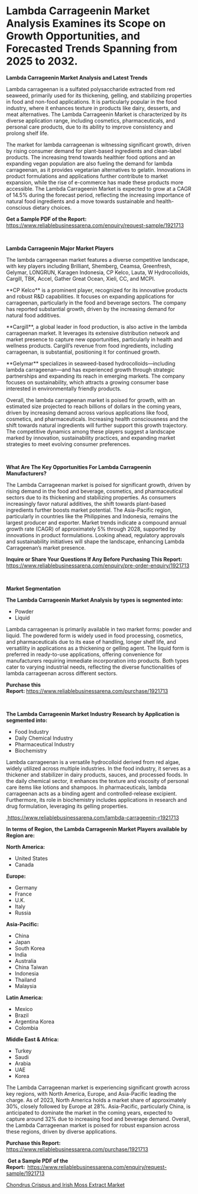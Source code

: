 <p><h1>Lambda Carrageenin Market Analysis Examines its Scope on Growth Opportunities, and Forecasted Trends Spanning from 2025 to 2032.</h1></p><p><strong>Lambda Carrageenin Market Analysis and Latest Trends</strong></p>
<p><p>Lambda carrageenan is a sulfated polysaccharide extracted from red seaweed, primarily used for its thickening, gelling, and stabilizing properties in food and non-food applications. It is particularly popular in the food industry, where it enhances texture in products like dairy, desserts, and meat alternatives. The Lambda Carrageenin Market is characterized by its diverse application range, including cosmetics, pharmaceuticals, and personal care products, due to its ability to improve consistency and prolong shelf life.</p><p>The market for lambda carrageenan is witnessing significant growth, driven by rising consumer demand for plant-based ingredients and clean-label products. The increasing trend towards healthier food options and an expanding vegan population are also fueling the demand for lambda carrageenan, as it provides vegetarian alternatives to gelatin. Innovations in product formulations and applications further contribute to market expansion, while the rise of e-commerce has made these products more accessible. The Lambda Carrageenin Market is expected to grow at a CAGR of 14.5% during the forecast period, reflecting the increasing importance of natural food ingredients and a move towards sustainable and health-conscious dietary choices.</p></p>
<p><strong>Get a Sample PDF of the Report:&nbsp;</strong> <a href="https://www.reliablebusinessarena.com/enquiry/request-sample/1921713?utm_campaign=1948&utm_medium=2&utm_source=Github&utm_content=ia&utm_term=04022025&utm_id=lambda-carrageenin">https://www.reliablebusinessarena.com/enquiry/request-sample/1921713</a></p>
<p>&nbsp;</p>
<p><strong>Lambda Carrageenin Major Market Players</strong></p>
<p><p>The lambda carrageenan market features a diverse competitive landscape, with key players including Brilliant, Shemberg, Ceamsa, Greenfresh, Gelymar, LONGRUN, Karagen Indonesia, CP Kelco, Lauta, W Hydrocolloids, Cargill, TBK, Accel, Gather Great Ocean, Xieli, CC, and MCPI. </p><p>**CP Kelco** is a prominent player, recognized for its innovative products and robust R&D capabilities. It focuses on expanding applications for carrageenan, particularly in the food and beverage sectors. The company has reported substantial growth, driven by the increasing demand for natural food additives. </p><p>**Cargill**, a global leader in food production, is also active in the lambda carrageenan market. It leverages its extensive distribution network and market presence to capture new opportunities, particularly in health and wellness products. Cargill’s revenue from food ingredients, including carrageenan, is substantial, positioning it for continued growth.</p><p>**Gelymar** specializes in seaweed-based hydrocolloids—including lambda carrageenan—and has experienced growth through strategic partnerships and expanding its reach in emerging markets. The company focuses on sustainability, which attracts a growing consumer base interested in environmentally friendly products.</p><p>Overall, the lambda carrageenan market is poised for growth, with an estimated size projected to reach billions of dollars in the coming years, driven by increasing demand across various applications like food, cosmetics, and pharmaceuticals. Increasing health consciousness and the shift towards natural ingredients will further support this growth trajectory. The competitive dynamics among these players suggest a landscape marked by innovation, sustainability practices, and expanding market strategies to meet evolving consumer preferences.</p></p>
<p>&nbsp;</p>
<p><strong>What Are The Key Opportunities For Lambda Carrageenin Manufacturers?</strong></p>
<p><p>The Lambda Carrageenan market is poised for significant growth, driven by rising demand in the food and beverage, cosmetics, and pharmaceutical sectors due to its thickening and stabilizing properties. As consumers increasingly favor natural additives, the shift towards plant-based ingredients further boosts market potential. The Asia-Pacific region, particularly in countries like the Philippines and Indonesia, remains the largest producer and exporter. Market trends indicate a compound annual growth rate (CAGR) of approximately 5% through 2028, supported by innovations in product formulations. Looking ahead, regulatory approvals and sustainability initiatives will shape the landscape, enhancing Lambda Carrageenan’s market presence.</p></p>
<p><strong>Inquire or Share Your Questions If Any Before Purchasing This Report:</strong> <a href="https://www.reliablebusinessarena.com/enquiry/pre-order-enquiry/1921713?utm_campaign=1948&utm_medium=2&utm_source=Github&utm_content=ia&utm_term=04022025&utm_id=lambda-carrageenin">https://www.reliablebusinessarena.com/enquiry/pre-order-enquiry/1921713</a></p>
<p>&nbsp;</p>
<p><strong>Market Segmentation</strong></p>
<p><strong>The Lambda Carrageenin Market Analysis by types is segmented into:</strong></p>
<p><ul><li>Powder</li><li>Liquid</li></ul></p>
<p><p>Lambda carrageenan is primarily available in two market forms: powder and liquid. The powdered form is widely used in food processing, cosmetics, and pharmaceuticals due to its ease of handling, longer shelf life, and versatility in applications as a thickening or gelling agent. The liquid form is preferred in ready-to-use applications, offering convenience for manufacturers requiring immediate incorporation into products. Both types cater to varying industrial needs, reflecting the diverse functionalities of lambda carrageenan across different sectors.</p></p>
<p><strong>Purchase this Report:&nbsp;</strong><a href="https://www.reliablebusinessarena.com/purchase/1921713?utm_campaign=1948&utm_medium=2&utm_source=Github&utm_content=ia&utm_term=04022025&utm_id=lambda-carrageenin">https://www.reliablebusinessarena.com/purchase/1921713</a></p>
<p>&nbsp;</p>
<p><strong>The Lambda Carrageenin Market Industry Research by Application is segmented into:</strong></p>
<p><ul><li>Food Industry</li><li>Daily Chemical Industry</li><li>Pharmaceutical Industry</li><li>Biochemistry</li></ul></p>
<p><p>Lambda carrageenan is a versatile hydrocolloid derived from red algae, widely utilized across multiple industries. In the food industry, it serves as a thickener and stabilizer in dairy products, sauces, and processed foods. In the daily chemical sector, it enhances the texture and viscosity of personal care items like lotions and shampoos. In pharmaceuticals, lambda carrageenan acts as a binding agent and controlled-release excipient. Furthermore, its role in biochemistry includes applications in research and drug formulation, leveraging its gelling properties.</p></p>
<p><a href="https://www.reliablebusinessarena.com/lambda-carrageenin-r1921713?utm_campaign=1948&utm_medium=2&utm_source=Github&utm_content=ia&utm_term=04022025&utm_id=lambda-carrageenin">&nbsp;https://www.reliablebusinessarena.com/lambda-carrageenin-r1921713</a></p>
<p><strong>In terms of Region, the Lambda Carrageenin Market Players available by Region are:</strong></p>
<p>
    <p> <strong> North America: </strong>
        <ul>
            <li>United States</li>
            <li>Canada</li>
        </ul>
        </p> 
    <p> <strong> Europe: </strong>
        <ul>
            <li>Germany</li>
            <li>France</li>
            <li>U.K.</li>
            <li>Italy</li>
            <li>Russia</li>
        </ul>
        </p> 
    <p> <strong> Asia-Pacific: </strong>
        <ul>
            <li>China</li>
            <li>Japan</li>
            <li>South Korea</li>
            <li>India</li>
            <li>Australia</li>
            <li>China Taiwan</li>
            <li>Indonesia</li>
            <li>Thailand</li>
            <li>Malaysia</li>
        </ul>
        </p> 
    <p> <strong> Latin America: </strong>
        <ul>
            <li>Mexico</li>
            <li>Brazil</li>
            <li>Argentina Korea</li>
            <li>Colombia</li>
        </ul>
        </p> 
    <p> <strong> Middle East & Africa: </strong>
        <ul>
            <li>Turkey</li>
            <li>Saudi</li>
            <li>Arabia</li>
            <li>UAE</li>
            <li>Korea</li>
        </ul>
    </p>
    </p>
<p><p>The Lambda Carrageenan market is experiencing significant growth across key regions, with North America, Europe, and Asia-Pacific leading the charge. As of 2023, North America holds a market share of approximately 30%, closely followed by Europe at 28%. Asia-Pacific, particularly China, is anticipated to dominate the market in the coming years, expected to capture around 32% due to increasing food and beverage demand. Overall, the Lambda Carrageenan market is poised for robust expansion across these regions, driven by diverse applications.</p></p>
<p><strong>Purchase this Report: </strong><a href="https://www.reliablebusinessarena.com/purchase/1921713?utm_campaign=1948&utm_medium=2&utm_source=Github&utm_content=ia&utm_term=04022025&utm_id=lambda-carrageenin">https://www.reliablebusinessarena.com/purchase/1921713</a></p>
<p>&nbsp;<strong>Get a Sample PDF of the Report:&nbsp;&nbsp;</strong><a href="https://www.reliablebusinessarena.com/enquiry/request-sample/1921713?utm_campaign=1948&utm_medium=2&utm_source=Github&utm_content=ia&utm_term=04022025&utm_id=lambda-carrageenin">https://www.reliablebusinessarena.com/enquiry/request-sample/1921713</a></p>
<p><strong></strong></p>
<p><p><a href="https://github.com/rahu1506/Market-Research-Report-List-6/blob/main/chondrus-crispus-and-irish-moss-extract-market.md?utm_campaign=1948&utm_medium=2&utm_source=Github&utm_content=ia&utm_term=04022025&utm_id=lambda-carrageenin">Chondrus Crispus and Irish Moss Extract Market</a></p></p>